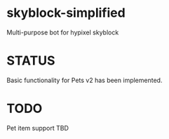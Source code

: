 # skyblock-simplified
Multi-purpose bot for hypixel skyblock

# STATUS
Basic functionality for Pets v2 has been implemented.

# TODO
Pet item support
TBD
